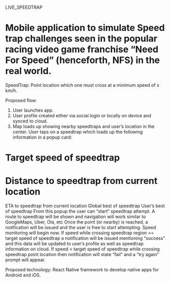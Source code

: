 LIVE_SPEEDTRAP

# Mobile application to simulate Speed trap challenges seen in the popular racing video game franchise “Need For Speed” (henceforth, NFS) in the real world.

SpeedTrap:
Point location which one must cross at a minimum speed of x km/h.

Proposed flow:
1. User launches app.
2. User profile created either via social login or locally on device and synced to cloud.
3. Map loads up showing nearby speedtraps and user’s location in the center.
User taps on a speedtrap which loads up the following information in a popup card:
  # Target speed of speedtrap
  # Distance to speedtrap from current location
ETA to speedtrap from current location
Global best of speedtrap
User’s best of speedtrap
From this popup the user can “start” speedtrap attempt.
A route to speedtrap will be shown and navigation will work similar to GoogleMaps, Uber, Ola, etc
Once the point (or nearby) is reached, a notification will be issued and the user is free to start attempting.
Speed monitoring will begin now.
If speed while crossing speedtrap region >= target speed of speedtrap a notification will be issued mentioning “success” and this data will be updated to user’s profile as well as speedtrap information on cloud.
If speed < target speed of speedtrap while crossing speedtrap point location then notification will state “fail” and a “try again” prompt will appear.

Proposed technology:
React Native framework to develop native apps for Android and iOS.
